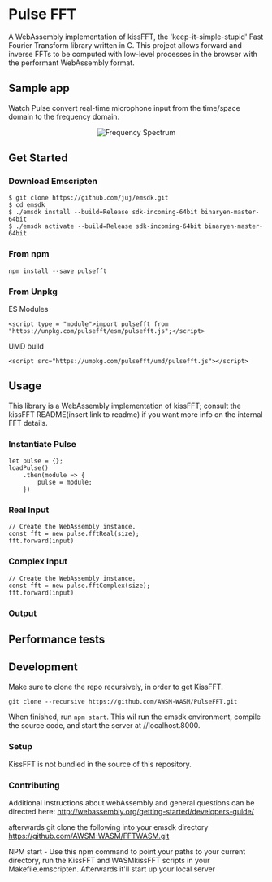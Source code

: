 # Pulse FFT

A WebAssembly implementation of kissFFT, the 'keep-it-simple-stupid' Fast Fourier Transform library written in C. This project allows forward and inverse FFTs to be computed with low-level processes in the browser with the performant WebAssembly format.

## Sample app

Watch Pulse convert real-time microphone input from the time/space domain to the frequency domain.
<p align="center"><img src=https://github.com/AWSM-WASM/PulseFFT/blob/master/assets/PulseFFT.gif alt="Frequency Spectrum"></p>

## Get Started

### Download Emscripten

```
$ git clone https://github.com/juj/emsdk.git
$ cd emsdk
$ ./emsdk install --build=Release sdk-incoming-64bit binaryen-master-64bit
$ ./emsdk activate --build=Release sdk-incoming-64bit binaryen-master-64bit
```

### From npm

```
npm install --save pulsefft
```

### From Unpkg

ES Modules
```
<script type = "module">import pulsefft from "https://unpkg.com/pulsefft/esm/pulsefft.js";</script>
```
UMD build
```
<script src="https://umpkg.com/pulsefft/umd/pulsefft.js"></script>
```

## Usage

This library is a WebAssembly implementation of kissFFT; consult the kissFFT README(insert link to readme) if you want more info on the internal FFT details. 

### Instantiate Pulse

```
let pulse = {};
loadPulse()
    .then(module => {
        pulse = module;
    })
```
### Real Input
```
// Create the WebAssembly instance.
const fft = new pulse.fftReal(size);
fft.forward(input)

```
### Complex Input
```
// Create the WebAssembly instance.
const fft = new pulse.fftComplex(size);
fft.forward(input)
```
### Output

## Performance tests
## Development

Make sure to clone the repo recursively, in order to get KissFFT.

```
git clone --recursive https://github.com/AWSM-WASM/PulseFFT.git
```
When finished, run `npm start`. This wil run the emsdk environment, compile the source code, and start the server at //localhost.8000.

### Setup

KissFFT is not bundled in the source of this repository. 

### Contributing

Additional instructions about webAssembly and general questions can be directed here: http://webassembly.org/getting-started/developers-guide/

afterwards git clone the following into your emsdk directory
https://github.com/AWSM-WASM/FFTWASM.git

NPM start - Use this npm command to point your paths to your current directory, run the KissFFT and WASMkissFFT scripts in your Makefile.emscripten. Afterwards it'll start up your local server

